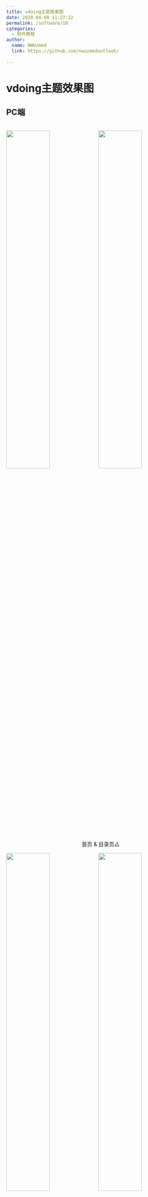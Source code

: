 ```yaml
---
title: vdoing主题效果图
date: 2020-04-08 11:27:22
permalink: /software/10
categories: 
  - 软件教程
author: 
  name: NWUzmed
  link: https://github.com/nwuzmedoutlook/
  
---
```


# vdoing主题效果图

## PC端

<br/>
<img src="https://cdn.jsdelivr.net/gh/xugaoyi/image_store/blog/20200408125410.png" style="width:48%;"/>
<img src="https://cdn.jsdelivr.net/gh/xugaoyi/image_store/blog/20200408120138.png"  style="width:48%;" />
<p align="center">首页 & 目录页△</p>
<img src="https://cdn.jsdelivr.net/gh/xugaoyi/image_store/blog/20200408120144.png"  style="width:48%;" />
<img src="https://cdn.jsdelivr.net/gh/xugaoyi/image_store/blog/20200408120145.png"  style="width:48%;" />
<p align="center">文章详情页 & 时间轴页△</p>

## 首页个性化大图

<br/>
<img src="https://cdn.jsdelivr.net/gh/xugaoyi/image_store/blog/20200408125412.png" />
<p align="center">首页个性化大图△</p>

## 深色模式和阅读模式

<br/>
<img src="https://cdn.jsdelivr.net/gh/xugaoyi/image_store/blog/20200408125408.png"  style="width:48%;" />
<img src="https://cdn.jsdelivr.net/gh/xugaoyi/image_store/blog/20200408120139.png"  style="width:48%;" />
<p align="center">深色模式△</p>
<img src="https://cdn.jsdelivr.net/gh/xugaoyi/image_store/blog/20200408125409.png"  style="width:48%;" />
<img src="https://cdn.jsdelivr.net/gh/xugaoyi/image_store/blog/20200408120143.png"  style="width:48%;" />
<p align="center">阅读模式△</p>

## 移动端

<br/>
<img src="https://cdn.jsdelivr.net/gh/xugaoyi/image_store/blog/20200408120606.png" style="width:24%;" />
<img src="https://cdn.jsdelivr.net/gh/xugaoyi/image_store/blog/20200408120147.png" style="width:24%;" />
<img src="https://cdn.jsdelivr.net/gh/xugaoyi/image_store/blog/20200408120148.png" style="width:24%;" />
<img src="https://cdn.jsdelivr.net/gh/xugaoyi/image_store/blog/20200408130831.png" style="width:24%;" />
<p align="center">移动端效果△</p>

<style scoped>
    /* .content__default img{border: 1px solid #ccc;} */
</style>


